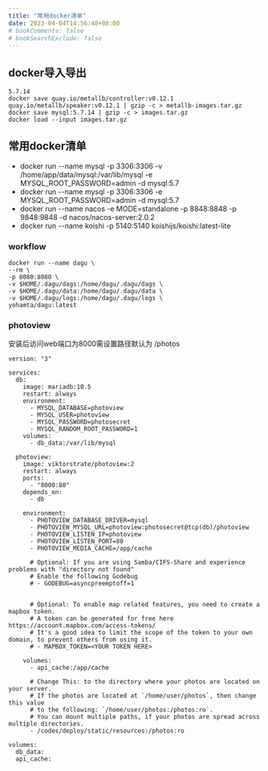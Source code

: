 ```yaml
---
title: "常用docker清单"
date: 2023-04-04T14:56:48+08:00
# bookComments: false
# bookSearchExclude: false
---
```


## docker导入导出

```
5.7.14
docker save quay.io/metallb/controller:v0.12.1 quay.io/metallb/speaker:v0.12.1 | gzip -c > metallb-images.tar.gz
docker save mysql:5.7.14 | gzip -c > images.tar.gz
docker load --input images.tar.gz
```

## 常用docker清单

- docker run --name mysql -p 3306:3306 -v /home/app/data/mysql:/var/lib/mysql -e MYSQL_ROOT_PASSWORD=admin -d mysql:5.7
- docker run --name mysql -p 3306:3306  -e MYSQL_ROOT_PASSWORD=admin -d mysql:5.7
- docker run --name nacos -e MODE=standalone -p 8848:8848 -p 9848:9848 -d nacos/nacos-server:2.0.2
- docker run --name koishi -p 5140:5140 koishijs/koishi:latest-lite

### workflow
```
docker run --name dagu \
--rm \
-p 8080:8080 \
-v $HOME/.dagu/dags:/home/dagu/.dagu/dags \
-v $HOME/.dagu/data:/home/dagu/.dagu/data \
-v $HOME/.dagu/logs:/home/dagu/.dagu/logs \
yohamta/dagu:latest
```

###  photoview
安装后访问web端口为8000需设置路径默认为 /photos 
```
version: "3"

services:
  db:
    image: mariadb:10.5
    restart: always
    environment:
      - MYSQL_DATABASE=photoview
      - MYSQL_USER=photoview
      - MYSQL_PASSWORD=photosecret
      - MYSQL_RANDOM_ROOT_PASSWORD=1
    volumes:
      - db_data:/var/lib/mysql

  photoview:
    image: viktorstrate/photoview:2
    restart: always
    ports:
      - "8000:80"
    depends_on:
      - db

    environment:
      - PHOTOVIEW_DATABASE_DRIVER=mysql
      - PHOTOVIEW_MYSQL_URL=photoview:photosecret@tcp(db)/photoview
      - PHOTOVIEW_LISTEN_IP=photoview
      - PHOTOVIEW_LISTEN_PORT=80
      - PHOTOVIEW_MEDIA_CACHE=/app/cache
      
      # Optional: If you are using Samba/CIFS-Share and experience problems with "directory not found"
      # Enable the following Godebug
      # - GODEBUG=asyncpreemptoff=1
      
      
      # Optional: To enable map related features, you need to create a mapbox token.
      # A token can be generated for free here https://account.mapbox.com/access-tokens/
      # It's a good idea to limit the scope of the token to your own domain, to prevent others from using it.
      # - MAPBOX_TOKEN=<YOUR TOKEN HERE>

    volumes:
      - api_cache:/app/cache

      # Change This: to the directory where your photos are located on your server.
      # If the photos are located at `/home/user/photos`, then change this value
      # to the following: `/home/user/photos:/photos:ro`.
      # You can mount multiple paths, if your photos are spread across multiple directories.
      - /codes/deploy/static/resources:/photos:ro

volumes:
  db_data:
  api_cache:
  ```